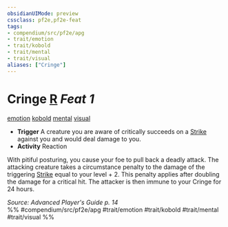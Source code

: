 ```yaml
---
obsidianUIMode: preview
cssclass: pf2e,pf2e-feat
tags:
- compendium/src/pf2e/apg
- trait/emotion
- trait/kobold
- trait/mental
- trait/visual
aliases: ["Cringe"]
---
```

# Cringe  [R](../../rules/core-rulebook/chapter-9-playing-the-game.md#Actions "Reaction") *Feat 1*  
[emotion](../../rules/traits/emotion.md)  [kobold](../../rules/traits/kobold-b1.md)  [mental](../../rules/traits/mental.md)  [visual](../../rules/traits/visual.md)  

- **Trigger** A creature you are aware of critically succeeds on a [Strike](../../rules/actions/strike.md) against you and would deal damage to you.
- **Activity** Reaction

With pitiful posturing, you cause your foe to pull back a deadly attack. The attacking creature takes a circumstance penalty to the damage of the triggering [Strike](../../rules/actions/strike.md) equal to your level + 2. This penalty applies after doubling the damage for a critical hit. The attacker is then immune to your Cringe for 24 hours.

*Source: Advanced Player's Guide p. 14*  
%% #compendium/src/pf2e/apg #trait/emotion #trait/kobold #trait/mental #trait/visual %%